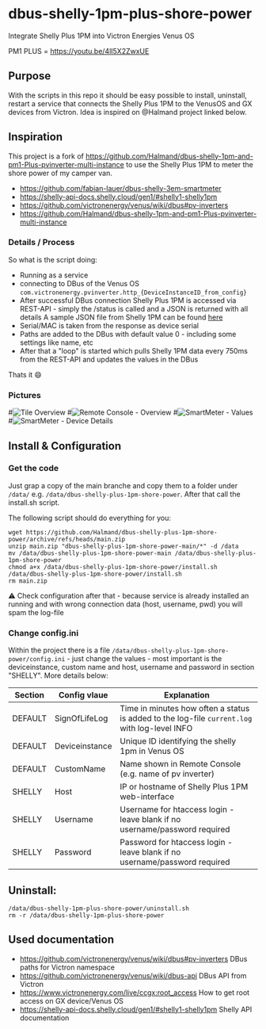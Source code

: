 # dbus-shelly-1pm-plus-shore-power
Integrate Shelly Plus 1PM into Victron Energies Venus OS

PM1 PLUS = https://youtu.be/4lI5X2ZwxUE

## Purpose
With the scripts in this repo it should be easy possible to install, uninstall, restart a service that connects the Shelly Plus 1PM to the VenusOS and GX devices from Victron.
Idea is inspired on @Halmand project linked below.

## Inspiration
This project is a fork of https://github.com/Halmand/dbus-shelly-1pm-and-pm1-Plus-pvinverter-multi-instance to use the Shelly Plus 1PM to meter the shore power of my camper van.

- https://github.com/fabian-lauer/dbus-shelly-3em-smartmeter
- https://shelly-api-docs.shelly.cloud/gen1/#shelly1-shelly1pm
- https://github.com/victronenergy/venus/wiki/dbus#pv-inverters
- https://github.com/Halmand/dbus-shelly-1pm-and-pm1-Plus-pvinverter-multi-instance

### Details / Process
So what is the script doing:
- Running as a service
- connecting to DBus of the Venus OS `com.victronenergy.pvinverter.http_{DeviceInstanceID_from_config}`
- After successful DBus connection Shelly Plus 1PM is accessed via REST-API - simply the /status is called and a JSON is returned with all details
  A sample JSON file from Shelly 1PM can be found [here](docs/shelly1pm-plus-status-sample.json)
- Serial/MAC is taken from the response as device serial
- Paths are added to the DBus with default value 0 - including some settings like name, etc
- After that a "loop" is started which pulls Shelly 1PM data every 750ms from the REST-API and updates the values in the DBus

Thats it 😄

### Pictures
#![Tile Overview](img/venus-os-tile-overview.PNG)
#![Remote Console - Overview](img/venus-os-remote-console-overview.PNG) 
#![SmartMeter - Values](img/venus-os-shelly1pm-pvinverter.PNG)
#![SmartMeter - Device Details](img/venus-os-shelly1pm-pvinverter-devicedetails.PNG)


## Install & Configuration
### Get the code
Just grap a copy of the main branche and copy them to a folder under `/data/` e.g. `/data/dbus-shelly-plus-1pm-shore-power`.
After that call the install.sh script.

The following script should do everything for you:
```
wget https://github.com/Halmand/dbus-shelly-plus-1pm-shore-power/archive/refs/heads/main.zip
unzip main.zip "dbus-shelly-plus-1pm-shore-power-main/*" -d /data
mv /data/dbus-shelly-plus-1pm-shore-power-main /data/dbus-shelly-plus-1pm-shore-power
chmod a+x /data/dbus-shelly-plus-1pm-shore-power/install.sh
/data/dbus-shelly-plus-1pm-shore-power/install.sh
rm main.zip
```
⚠️ Check configuration after that - because service is already installed an running and with wrong connection data (host, username, pwd) you will spam the log-file

### Change config.ini
Within the project there is a file `/data/dbus-shelly-plus-1pm-shore-power/config.ini` - just change the values - most important is the deviceinstance, custom name and host, username and password in section "SHELLY". More details below:


| Section  | Config vlaue | Explanation |
| ------------- | ------------- | ------------- |
| DEFAULT  | SignOfLifeLog  | Time in minutes how often a status is added to the log-file `current.log` with log-level INFO |
| DEFAULT  | Deviceinstance | Unique ID identifying the shelly 1pm in Venus OS |
| DEFAULT  | CustomName | Name shown in Remote Console (e.g. name of pv inverter) |
| SHELLY  | Host | IP or hostname of Shelly Plus 1PM web-interface |
| SHELLY  | Username | Username for htaccess login - leave blank if no username/password required |
| SHELLY  | Password | Password for htaccess login - leave blank if no username/password required |

## Uninstall:

```
/data/dbus-shelly-1pm-plus-shore-power/uninstall.sh
rm -r /data/dbus-shelly-1pm-plus-shore-power
```

## Used documentation
- https://github.com/victronenergy/venus/wiki/dbus#pv-inverters   DBus paths for Victron namespace
- https://github.com/victronenergy/venus/wiki/dbus-api   DBus API from Victron
- https://www.victronenergy.com/live/ccgx:root_access   How to get root access on GX device/Venus OS
- https://shelly-api-docs.shelly.cloud/gen1/#shelly1-shelly1pm Shelly API documentation
